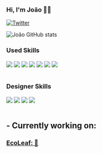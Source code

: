 ### Hi, I'm João 👋🏻

[![Twitter](https://img.shields.io/badge/Twitter-1DA1F2?style=for-the-badge&logo=twitter&logoColor=white)](https://x.com/By_Joaox)

![João GitHub stats](https://github-readme-stats.vercel.app/api?username=ojoaox&show_icons=true&theme=dark)

### Used Skills
<div style="display: inline_block">
    <img align="center" alt"HTML5" src="https://img.shields.io/badge/HTML5-E34F26?style=for-the-badge&logo=html5&logoColor=white"/>
    <img align="center" alt"CSS" src="https://img.shields.io/badge/CSS3-1572B6?style=for-the-badge&logo=css3&logoColor=white"/>
    <img align="center" alt"Bootstrap" src="https://img.shields.io/badge/Bootstrap-563D7C?style=for-the-badge&logo=bootstrap&logoColor=white"/>
    <img align="center" alt"Python" src="https://img.shields.io/badge/Python-43853D?style=for-the-badge&logo=python&logoColor=white"/>
    <img align="center" alt"Node.JS" src="https://img.shields.io/badge/Node.js-43853D?style=for-the-badge&logo=node.js&logoColor=white"/>
    <img align="center" alt"MongoDB" src="https://img.shields.io/badge/MongoDB-4EA94B?style=for-the-badge&logo=mongodb&logoColor=white"/>
    <img align="center" alt"SQL-Server" src="https://img.shields.io/badge/Microsoft%20SQL%20Server-CC2927?style=for-the-badge&logo=microsoft%20sql%20server&logoColor=white"/>
</div></br>

### Designer Skills
<div style="display: inline_block">
    <img align="center" alt"Adobe-Photoshop" src="https://img.shields.io/badge/Adobe%20Photoshop-31A8FF?style=for-the-badge&logo=Adobe%20Photoshop&logoColor=black"/>
    <img align="center" alt"Adobe-Illustrator" src="https://img.shields.io/badge/Adobe%20Illustrator-FF9A00?style=for-the-badge&logo=adobe%20illustrator&logoColor=white"/>
    <img align="center" alt"Figma" src="https://img.shields.io/badge/Figma-F24E1E?style=for-the-badge&logo=figma&logoColor=white"/>
    <img align="center" alt"Canva" src="https://img.shields.io/badge/Canva-%2300C4CC.svg?&style=for-the-badge&logo=Canva&logoColor=white"/>
</div></br>


## - Currently working on:

### [EcoLeaf: 🌿](https://github.com/Guilherme-Rigobello/EcoLeaf)

<!--
**ojoaox/ojoaox** is a ✨ _special_ ✨ repository because its `README.md` (this file) appears on your GitHub profile.

Here are some ideas to get you started:

- 🔭 I’m currently working on ...
- 🌱 I’m currently learning ...
- 👯 I’m looking to collaborate on ...
- 🤔 I’m looking for help with ...
- 💬 Ask me about ...
- 📫 How to reach me: ...
- 😄 Pronouns: ...
- ⚡ Fun fact: ...
-->
